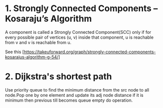 # 1. Strongly Connected Components – Kosaraju’s Algorithm
A component is called a Strongly Connected Component(SCC) only if for every possible pair of vertices (u, v) inside that component, u is reachable from v and v is reachable from u.

See this [https://takeuforward.org/graph/strongly-connected-components-kosarajus-algorithm-g-54/]

# 2. Dijkstra's shortest path
Use priority queue to find the minimum distance from the src node to all node.Pop one by one element and update its adj node distance if it is minimum then previous till becomes queue empty do operation.
